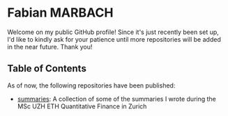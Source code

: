 # Fabian MARBACH

Welcome on my public GitHub profile!
Since it's just recently been set up, I'd like to kindly ask for your patience until more repositories will be added in the near future.
Thank you!

## Table of Contents
As of now, the following repositories have been published:
- [summaries](https://github.com/fabian-marbach/summaries): A collection of some of the summaries I wrote during the MSc UZH ETH Quantitative Finance in Zurich

<!--
**fabian-marbach/fabian-marbach** is a ✨ _special_ ✨ repository because its `README.md` (this file) appears on your GitHub profile.

Here are some ideas to get you started:

- 🔭 I’m currently working on ...
- 🌱 I’m currently learning ...
- 👯 I’m looking to collaborate on ...
- 🤔 I’m looking for help with ...
- 💬 Ask me about ...
- 📫 How to reach me: ...
- 😄 Pronouns: ...
- ⚡ Fun fact: ...
-->
